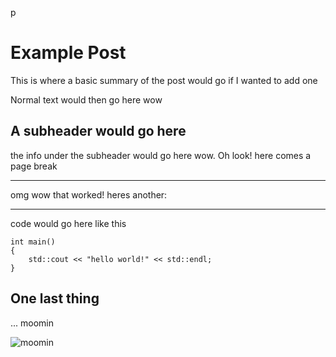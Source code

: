 p
# Example Post
This is where a basic summary of the post would go if I wanted to add one

Normal text would then go here wow
## A subheader would go here
the info under the subheader would go here wow. Oh look! here comes a page break
_______
omg wow that worked! heres another:
_______

code would go here like this
```
int main()
{
    std::cout << "hello world!" << std::endl;
}
```
## One last thing
...
moomin


![moomin](moomin.png)
